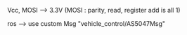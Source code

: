 Vcc, MOSI --> 3.3V
(MOSI : parity, read, register add is all 1)

ros --> use custom Msg "vehicle_control/AS5047Msg"
